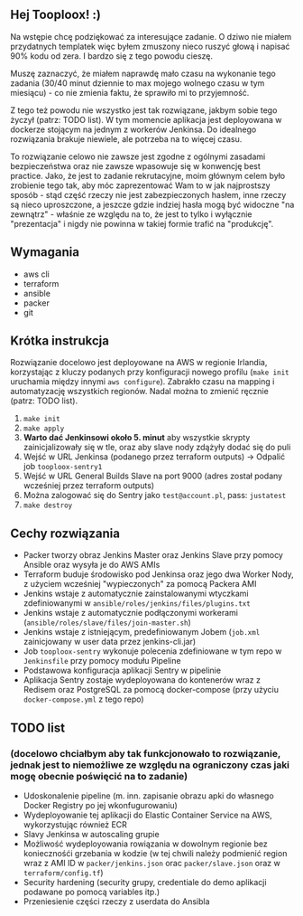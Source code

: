 ## Hej Tooploox! :)

Na wstępie chcę podziękować za interesujące zadanie. O dziwo nie miałem przydatnych templatek więc byłem zmuszony nieco ruszyć głową i napisać 90% kodu od zera. I bardzo się z tego powodu cieszę.

Muszę zaznaczyć, że miałem naprawdę mało czasu na wykonanie tego zadania (30/40 minut dziennie to max mojego wolnego czasu w tym miesiącu) - co nie zmienia faktu, że sprawiło mi to przyjemność.

Z tego też powodu nie wszystko jest tak rozwiązane, jakbym sobie tego życzył (patrz: TODO list). W tym momencie aplikacja jest deployowana w dockerze stojącym na jednym z workerów Jenkinsa. Do idealnego rozwiązania brakuje niewiele, ale potrzeba na to więcej czasu.

To rozwiązanie celowo nie zawsze jest zgodne z ogólnymi zasadami bezpieczeństwa oraz nie zawsze wpasowuje się w konwencję best practice. Jako, że jest to zadanie rekrutacyjne, moim głównym celem było zrobienie tego tak, aby móc zaprezentować Wam to w jak najprostszy sposób - stąd część rzeczy nie jest zabezpieczonych hasłem, inne rzeczy są nieco uproszczone, a jeszcze gdzie indziej hasła mogą być widoczne "na zewnątrz" - właśnie ze względu na to, że jest to tylko i wyłącznie "prezentacja" i nigdy nie powinna w takiej formie trafić na "produkcję".

## Wymagania
- aws cli
- terraform
- ansible
- packer
- git

## Krótka instrukcja
Rozwiązanie docelowo jest deployowane na AWS w regionie Irlandia, korzystając z kluczy podanych przy konfiguracji nowego profilu (`make init` uruchamia między innymi `aws configure`). Zabrakło czasu na mapping i automatyzację wszystkich regionów. Nadal można to zmienić ręcznie (patrz: TODO list).

1. `make init`
2. `make apply`
3. **Warto dać Jenkinsowi około 5. minut** aby wszystkie skrypty zainicjalizowały się w tle, oraz aby slave nody zdążyły dodać się do puli
4. Wejść w URL Jenkinsa (podanego przez terraform outputs) -> Odpalić job `tooploox-sentry1`
5. Wejść w URL General Builds Slave na port 9000 (adres został podany wcześniej przez terraform outputs)
6. Można zalogować się do Sentry jako `test@account.pl`, pass: `justatest`
7. `make destroy`

## Cechy rozwiązania
- Packer tworzy obraz Jenkins Master oraz Jenkins Slave przy pomocy Ansible oraz wysyła je do AWS AMIs
- Terraform buduje środowisko pod Jenkinsa oraz jego dwa Worker Nody, z użyciem wcześniej "wypieczonych" za pomocą Packera AMI
- Jenkins wstaje z automatycznie zainstalowanymi wtyczkami zdefiniowanymi w `ansible/roles/jenkins/files/plugins.txt`
- Jenkins wstaje z automatycznie podłączonymi workerami (`ansible/roles/slave/files/join-master.sh`)
- Jenkins wstaje z istniejącym, predefiniowanym Jobem (`job.xml` zainicjowany w user data przez jenkins-cli.jar)
- Job `tooploox-sentry` wykonuje polecenia zdefiniowane w tym repo w `Jenkinsfile` przy pomocy modułu Pipeline
- Podstawowa konfiguracja aplikacji Sentry w pipelinie
- Aplikacja Sentry zostaje wydeployowana do kontenerów wraz z Redisem oraz PostgreSQL za pomocą docker-compose (przy użyciu `docker-compose.yml` z tego repo)

## TODO list
### (docelowo chciałbym aby tak funkcjonowało to rozwiązanie, jednak jest to niemożliwe ze względu na ograniczony czas jaki mogę obecnie poświęcić na to zadanie)
- Udoskonalenie pipeline (m. inn. zapisanie obrazu apki do własnego Docker Registry po jej wkonfugurowaniu)
- Wydeployowanie tej aplikacji do Elastic Container Service na AWS, wykorzystując również ECR
- Slavy Jenkinsa w autoscaling grupie
- Możliwość wydeployowania rowiązania w dowolnym regionie bez koniecznośći grzebania w kodzie (w tej chwili należy podmienić region wraz z AMI ID w `packer/jenkins.json` orac `packer/slave.json` oraz w `terraform/config.tf`)
- Security hardening (security grupy, credentiale do demo aplikacji podawane po pomocą variables itp.)
- Przeniesienie części rzeczy z userdata do Ansibla
